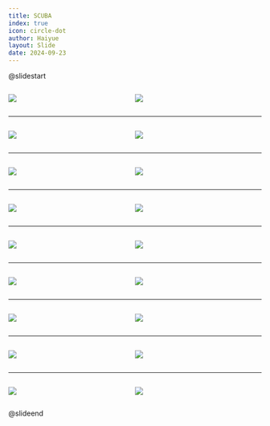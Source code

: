 ```yaml
---
title: SCUBA
index: true
icon: circle-dot
author: Haiyue
layout: Slide
date: 2024-09-23
---
```

 
@slidestart

<div style="display:flex">
<div style="flex:1">

![](https://raw.githubusercontent.com/yclord/reading/refs/heads/master/english/Level-X/SCUBA/001.webp)
</div>
<div style="flex:1">

![](https://raw.githubusercontent.com/yclord/reading/refs/heads/master/english/Level-X/SCUBA/002.webp)
</div>
</div>

---

<div style="display:flex">
<div style="flex:1">

![](https://raw.githubusercontent.com/yclord/reading/refs/heads/master/english/Level-X/SCUBA/003.webp)
</div>
<div style="flex:1">

![](https://raw.githubusercontent.com/yclord/reading/refs/heads/master/english/Level-X/SCUBA/004.webp)
</div>
</div>

---

<div style="display:flex">
<div style="flex:1">

![](https://raw.githubusercontent.com/yclord/reading/refs/heads/master/english/Level-X/SCUBA/005.webp)
</div>
<div style="flex:1">

![](https://raw.githubusercontent.com/yclord/reading/refs/heads/master/english/Level-X/SCUBA/006.webp)
</div>
</div>

---

<div style="display:flex">
<div style="flex:1">

![](https://raw.githubusercontent.com/yclord/reading/refs/heads/master/english/Level-X/SCUBA/007.webp)
</div>
<div style="flex:1">

![](https://raw.githubusercontent.com/yclord/reading/refs/heads/master/english/Level-X/SCUBA/008.webp)
</div>
</div>

---

<div style="display:flex">
<div style="flex:1">

![](https://raw.githubusercontent.com/yclord/reading/refs/heads/master/english/Level-X/SCUBA/009.webp)
</div>
<div style="flex:1">

![](https://raw.githubusercontent.com/yclord/reading/refs/heads/master/english/Level-X/SCUBA/010.webp)
</div>
</div>

---

<div style="display:flex">
<div style="flex:1">

![](https://raw.githubusercontent.com/yclord/reading/refs/heads/master/english/Level-X/SCUBA/011.webp)
</div>
<div style="flex:1">

![](https://raw.githubusercontent.com/yclord/reading/refs/heads/master/english/Level-X/SCUBA/012.webp)
</div>
</div>

---

<div style="display:flex">
<div style="flex:1">

![](https://raw.githubusercontent.com/yclord/reading/refs/heads/master/english/Level-X/SCUBA/013.webp)
</div>
<div style="flex:1">

![](https://raw.githubusercontent.com/yclord/reading/refs/heads/master/english/Level-X/SCUBA/014.webp)
</div>
</div>

---

<div style="display:flex">
<div style="flex:1">

![](https://raw.githubusercontent.com/yclord/reading/refs/heads/master/english/Level-X/SCUBA/015.webp)
</div>
<div style="flex:1">

![](https://raw.githubusercontent.com/yclord/reading/refs/heads/master/english/Level-X/SCUBA/016.webp)
</div>
</div>

---

<div style="display:flex">
<div style="flex:1">

![](https://raw.githubusercontent.com/yclord/reading/refs/heads/master/english/Level-X/SCUBA/017.webp)
</div>
<div style="flex:1">

![](https://raw.githubusercontent.com/yclord/reading/refs/heads/master/english/Level-X/SCUBA/018.webp)
</div>
</div>

@slideend